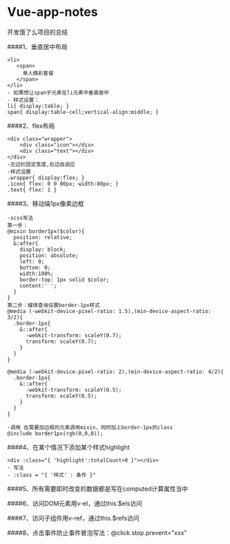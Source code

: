# Vue-app-notes
开发饿了么项目的总结

####1、垂直居中布局
```
<li>
   <span>
     单人精彩套餐
   </span>
</li>
- 如果想让span子元素在li元素中垂直居中
- 样式设置：
li{ display:table; }
span{ display:table-cell;vertical-align:middle; }
```
####2、flex布局
```
<div class="wrapper">
	<div class="icon"></div>
	<div class="text"></div>
</div>
-左边栏固定宽度,右边自适应
-样式设置
.wrapper{ display:flex; }
.icon{ flex: 0 0 80px; width:80px; }
.text{ flex: 1 }
```

####3、移动端1px像素边框
```
-scss写法
第一步：
@mixin border1px($color){
  position: relative;
  &:after{
    display: block;
    position: absolute;
    left: 0;
    bottom: 0;
    width:100%;
    border-top: 1px solid $color;
    content:' ';
  }
}
第二步：媒体查询设置border-1px样式
@media (-webkit-device-pixel-ratio: 1.5),(min-device-aspect-ratio: 3/2){
  .border-1px{
    &::after{
      -webkit-transform: scaleY(0.7);
      transform: scaleY(0.7);
    }
  }
}

@media (-webkit-device-pixel-ratio: 2),(min-device-aspect-ratio: 4/2){
  .border-1px{
    &::after{
      -webkit-transform: scaleY(0.5);
      transform: scaleY(0.5);
    }
  }
}

-调用 在需要加边框的元素调用mixin，同时加上border-1px的class
@include border1px(rgb(0,0,0));
```

####4、在某个情况下添加某个样式highlight
```
<div :class="{ 'highlight':totalCount>0 }"></div>
- 写法
- :class = "{ '样式' : 条件 }"
```

####5、所有需要即时改变的数据都是写在computed计算属性当中

####6、访问DOM元素用v-el，通过this.$els访问

####7、访问子组件用v-ref，通过this.$refs访问

####8、点击事件防止事件冒泡写法：@click.stop.prevent="xxx"
